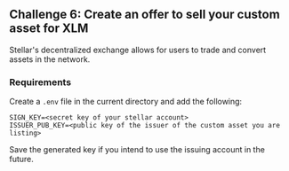 ## Challenge 6: Create an offer to sell your custom asset for XLM

Stellar's decentralized exchange allows for users to trade and convert assets in the network.

### Requirements

Create a `.env` file in the current directory and add the following:

```
SIGN_KEY=<secret key of your stellar account>
ISSUER_PUB_KEY=<public key of the issuer of the custom asset you are listing>
```

Save the generated key if you intend to use the issuing account in the future.
